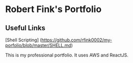 # Robert Fink's Portfolio

## Useful Links
[Shell Scripting] (https://github.com/rfink0002/my-porfolio/blob/master/SHELL.md)


This is my professional portfolio. It uses AWS and ReactJS.
